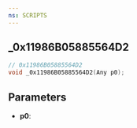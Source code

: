 ```yaml
---
ns: SCRIPTS
---
```

## _0x11986B05885564D2

```c
// 0x11986B05885564D2
void _0x11986B05885564D2(Any p0);
```

## Parameters
* **p0**:

